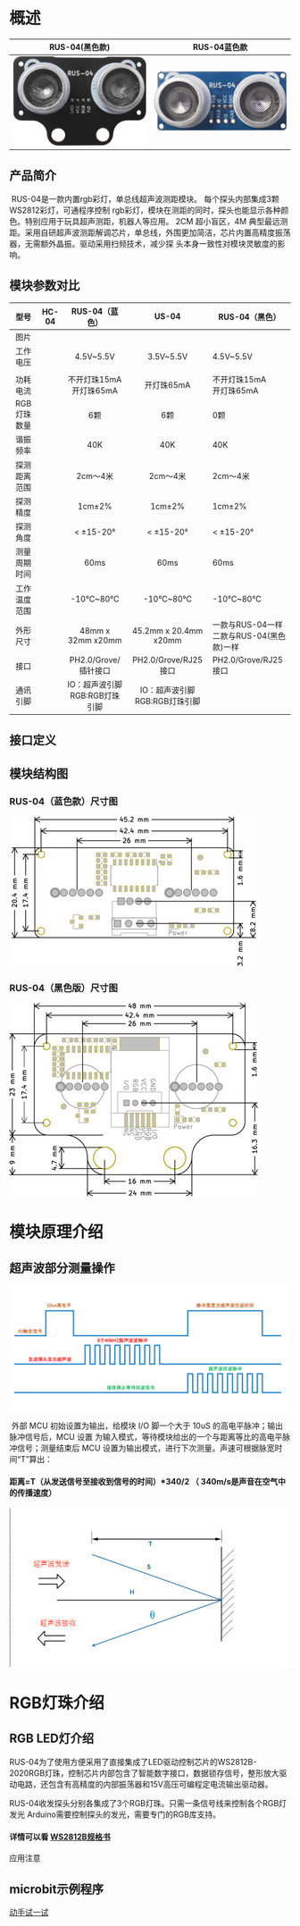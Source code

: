 

#  概述

|RUS-04(黑色款)|RUS-04蓝色款|
| :-: | :-: |
| ![RUS-04_Black](RGB_ultrasonic_Module/RUS-04_Black.png) | ![RUS-04_Blue](RGB_ultrasonic_Module/RUS-04_Blue.png) |


## 产品简介

​		RUS-04是一款内置rgb彩灯，单总线超声波测距模块。 每个探头内部集成3颗WS2812彩灯，可通程序控制 rgb彩灯，模块在测距的同时，探头也能显示各种颜色。特别应用于玩具超声测距，机器人等应用。 2CM 超小盲区，4M 典型最远测距。采用自研超声波测距解调芯片，单总线，外围更加简洁，芯片内置高精度振荡器，无需额外晶振。驱动采用扫频技术，减少探 头本身一致性对模块灵敏度的影响。

## 模块参数对比

|型号|HC-04|RUS-04（蓝色）|US-04|RUS-04（黑色）|
| :-: | :-: | :-: | :-: | --- |
|图片|||||
| 工作电压 |  | 4.5V~5.5V | 3.5V~5.5V |4.5V~5.5V|
|  |  |  |  ||
| 功耗电流|  | 不开灯珠15mA<br/>开灯珠65mA | 开灯珠65mA |不开灯珠15mA<br/>开灯珠65mA|
| RGB灯珠数量 |  | 6颗 | 6颗 |0颗|
| 谐振频率 |  | 40K | 40K |40K|
| 探测距离范围 |  | 2cm～4米 | 2cm～4米 |2cm～4米|
| 探测精度 |  | 1cm±2% |        1cm±2%        |1cm±2%|
| 探测角度 |  | < ±15-20° | < ±15-20° |< ±15-20°|
| 测量周期时间 |  | 60ms | 60ms |60ms|
| 工作温度范围 |  | -10℃~80℃ |       -10℃~80℃       |-10℃~80℃|
| 外形尺寸 |  | 48mm x 32mm x20mm | 45.2mm x 20.4mm x20mm |一款与RUS-04一样<br>二款与RUS-04(黑色款)一样|
| 接口 |  | PH2.0/Grove/插针接口 | PH2.0/Grove/RJ25接口 |PH2.0/Grove/RJ25接口|
| 通讯引脚 |  | IO：超声波引脚 <br> RGB:RGB灯珠引脚 | IO：超声波引脚 <br>RGB:RGB灯珠引脚 ||

## 接口定义



## 模块结构图

### RUS-04（蓝色款）尺寸图

​													![RGB](RGB_ultrasonic_Module/RGB.png) 
### RUS-04（黑色版）尺寸图
![RUS-04](RGB_ultrasonic_Module/RUS-04.png)



# 模块原理介绍

## 超声波部分测量操作

![5](RGB_ultrasonic_Module/5.png)

​		外部 MCU 初始设置为输出，给模块 I/O 脚一个大于 10uS 的高电平脉冲；输出脉冲信号后，MCU 设置 为输入模式，等待模块给出的一个与距离等比的高电平脉冲信号；测量结束后 MCU 设置为输出模式，进行下次测量。声速可根据脉宽时间“T”算出：

#### 距离=T（从发送信号至接收到信号的时间）*340/2 （ 340m/s是声音在空气中的传播速度） 

![6](RGB_ultrasonic_Module/6.png)


# RGB灯珠介绍

##  RGB LED灯介绍
​		RUS-04为了使用方便采用了直接集成了LED驱动控制芯片的WS2812B-2020RGB灯珠，控制芯片内部包含了智能数字接口，数据锁存信号，整形放大驱动电路，还包含有高精度的内部振荡器和15V高压可编程定电流输出驱动器。

​		RUS-04收发探头分别各集成了3个RGB灯珠。只需一条信号线来控制各个RGB灯发光
Arduino需要控制探头的发光，需要专门的RGB库支持。

####  详情可以看 [WS2812B规格书](./RGB_ultrasonic_Module/WS2812B.PDF)

应用注意

## microbit示例程序

<a href="https://makecode.microbit.org/_PtqVy7dDj4PJ" target="_blank">动手试一试</a>
